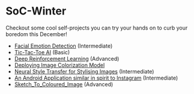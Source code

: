 # SoC-Winter
Checkout some cool self-projects you can try your hands on to curb your boredom this December!

- [Facial Emotion Detection](./face-emotion.md) (Intermediate)
- [Tic-Tac-Toe AI](./tic-tac-toe/README.md) (Basic)
- [Deep Reinforcement Learning](https://github.com/wncc/SoC-Winter/blob/main/Deep%20Reinforcement%20Learning.md) (Advanced)
- [Deploying Image Colorization Model](./Image%20Colorization.md)
- [Neural Style Transfer for Stylising Images](./neuralstyletransfer.md) (Intermediate)
- [An Android Application similar in spirit to Instagram](https://github.com/wncc/SoC-Winter/blob/main/Instagram_clone.md) (Intermediate)
- [Sketch_To_Coloured_Image](https://github.com/wncc/SoC-Winter/blob/main/Sketch_To_Coloured_Image.md) (Advanced)
